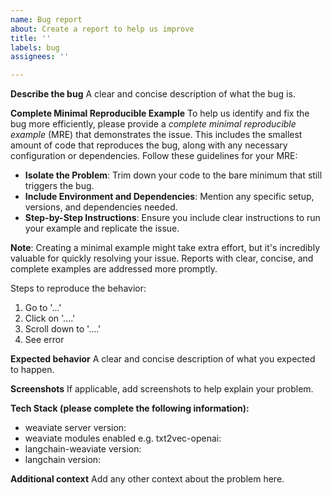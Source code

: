```yaml
---
name: Bug report
about: Create a report to help us improve
title: ''
labels: bug
assignees: ''

---
```


**Describe the bug**
A clear and concise description of what the bug is.

**Complete Minimal Reproducible Example**
To help us identify and fix the bug more efficiently, please provide a *complete minimal reproducible example* (MRE) that demonstrates the issue. This includes the smallest amount of code that reproduces the bug, along with any necessary configuration or dependencies. Follow these guidelines for your MRE:

- **Isolate the Problem**: Trim down your code to the bare minimum that still triggers the bug.
- **Include Environment and Dependencies**: Mention any specific setup, versions, and dependencies needed.
- **Step-by-Step Instructions**: Ensure you include clear instructions to run your example and replicate the issue.

**Note**: Creating a minimal example might take extra effort, but it's incredibly valuable for quickly resolving your issue. Reports with clear, concise, and complete examples are addressed more promptly.

Steps to reproduce the behavior:
1. Go to '...'
2. Click on '....'
3. Scroll down to '....'
4. See error

**Expected behavior**
A clear and concise description of what you expected to happen.

**Screenshots**
If applicable, add screenshots to help explain your problem.

**Tech Stack (please complete the following information):**
- weaviate server version:
- weaviate modules enabled e.g. txt2vec-openai:
- langchain-weaviate version:
- langchain version:

**Additional context**
Add any other context about the problem here.
